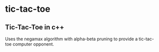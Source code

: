 # tic-tac-toe

## Tic-Tac-Toe in c++

Uses the negamax algorithm with alpha-beta pruning to provide a tic-tac-toe computer opponent.

